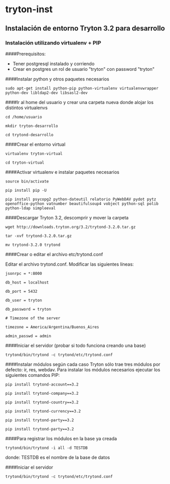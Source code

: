 tryton-inst
===========

##  Instalación de entorno Tryton 3.2 para desarrollo
###  Instalación utilizando virtualenv + PIP

####Prerequisitos: 
- Tener postgresql instalado y corriendo 
- Crear en postgres un rol de usuario "tryton" con password "tryton"

####Instalar python y otros paquetes necesarios 

`sudo apt-get install python-pip python-virtualenv virtualenvwrapper python-dev libldap2-dev libsasl2-dev`


####Ir al home del usuario y crear una carpeta nueva donde alojar los distintos virtualenvs 

`cd /home/usuario`

`mkdir tryton-desarrollo`

`cd trytond-desarrollo`


####Crear el entorno virtual

`virtualenv tryton-virtual`

`cd tryton-virtual`


####Activar virtualenv e instalar paquetes necesarios

`source bin/activate`

`pip install pip -U`

`pip install psycopg2 python-dateutil relatorio PyWebDAV pydot pytz openoffice-python vatnumber beautifulsoup4 vobject python-sql polib python-ldap simpleeval`


####Descargar Tryton 3.2, descomprir y mover la carpeta

`wget http://downloads.tryton.org/3.2/trytond-3.2.0.tar.gz`

`tar -xvf trytond-3.2.0.tar.gz`

`mv trytond-3.2.0 trytond`
 
 
####Crear o editar el archivo etc/trytond.conf

Editar el archivo trytond.conf. Modificar las siguientes líneas:

 `jsonrpc = *:8000 `
 
 `db_host = localhost `
 
 `db_port = 5432 `
 
 `db_user = tryton `
 
 `db_password = tryton `
 
 `# Timezone of the server `
 
 `timezone = America/Argentina/Buenos_Aires `
 
 `admin_passwd = admin `


####Iniciar el servidor (probar si todo funciona creando una base)

`trytond/bin/trytond -c trytond/etc/trytond.conf`


####Instalar módulos según cada caso
Tryton sólo trae tres módulos por defecto: ir, res, webdav.
Para instalar los módulos necesarios ejecutar los siguientes comandos PIP:

`pip install trytond-account==3.2`

`pip install trytond-company==3.2`

`pip install trytond-country==3.2`

`pip install trytond-currency==3.2`

`pip install trytond-party==3.2`

`pip install trytond-party==3.2`


####Para registrar los módulos en la base ya creada

`trytond/bin/trytond -i all -d TESTDB`

donde: TESTDB es el nombre de la base de datos


####Iniciar el servidor

`trytond/bin/trytond -c trytond/etc/trytond.conf`



